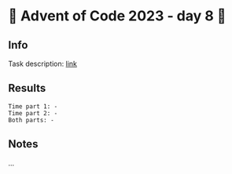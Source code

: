 # 🎄 Advent of Code 2023 - day 8 🎄

## Info

Task description: [link](https://adventofcode.com/2023/day/8)

## Results

```
Time part 1: -
Time part 2: -
Both parts: -
```

## Notes

...